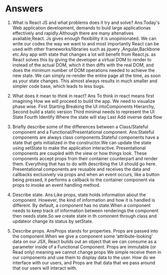 # Answers

1.  What is React JS and what problems does it try and solve?
Ans:Today's Web application development, demands to buid large applicationas
    effectively and rapidly.Although there are many altenatives available;React.
    Js gives enough flexibility it is unopinionated. We can write our codes the way
    we want to and most importantly React can be used with other frameworks/libraries
    such as jquery ,Angular,Backbone etc.Any app with state that changes a lot will
    benefit from React.js. as React solves this by giving the developer a virtual DOM
    to render to instead of the actual DOM, which it then diffs with the real DOM,
    and does the minimum number of DOM operations needed to achieve the new state.
    We can simply re-render the entire page all the time, as soon as your state
    changes. This almost always results in much smaller and simpler code base,
    which leads to less bugs.



2.  What does it mean to _think_ in react?
Ans  To think in react means  first imagining How we will proceed to build the app. We need to visualize phase wise.
      First Starting Breaking the UI intoComponents Hierarchy,
      Second build a static version
      Third minimal needs to represent the UI State
      Fourth Identify Where the state will stay
      Last Add inverse data flow





3.  Briefly describe some of the differences between a Class/Stateful component and a Functional/Presentational component.
Ans:Stateful components are always class components.Stateful components have a state that gets initialized in the constructor.We can update the state using setState to make the application interactive.
    Presentational components are coupled with the view or how things look. These components accept props from their container counterpart and render them. Everything that has to do with describing the UI should go here. Presentational components are reusable and receives the data and callbacks exclusively via props and when an event occurs, like a button being pressed, it performs a callback to the container component via props to invoke an event handling method.

4.  Describe state.
Ans:Like props, state holds information about the component. However, the kind of information and how it is handled is different.
    By default, a component has no state.When a component needs to keep track of information between renderings the component then needs state.So we create state in  th comonent through class and updateor change its status by setState.


5.  Describe props.
AnsProps stands for properties. Props are passed into the component.When we give a component some ‘attribute-looking’ data on our JSX, React builds out an object that we can consume as a parameter inside of a Functional Component.
    Props are immutable (or Read only) meaning we cannot change props  We simple receive them in our components and use them to display data to the user. How do we interface with our users, and Props are that data that we pass around that our users will interact with.



